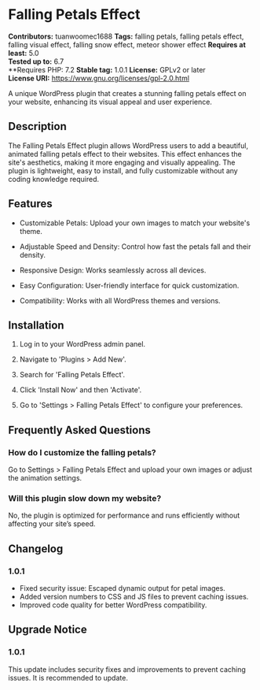 # Falling Petals Effect

**Contributors:** tuanwoomec1688
**Tags:** falling petals, falling petals effect, falling visual effect, falling snow effect, meteor shower effect
**Requires at least:** 5.0  
**Tested up to:** 6.7  
**Requires PHP: 7.2
**Stable tag:** 1.0.1
**License:** GPLv2 or later  
**License URI:** https://www.gnu.org/licenses/gpl-2.0.html  

A unique WordPress plugin that creates a stunning falling petals effect on your website, enhancing its visual appeal and user experience.

## Description

The Falling Petals Effect plugin allows WordPress users to add a beautiful, animated falling petals effect to their websites. This effect enhances the site's aesthetics, making it more engaging and visually appealing. The plugin is lightweight, easy to install, and fully customizable without any coding knowledge required.

## Features
- Customizable Petals: Upload your own images to match your website's theme.

- Adjustable Speed and Density: Control how fast the petals fall and their density.

- Responsive Design: Works seamlessly across all devices.

- Easy Configuration: User-friendly interface for quick customization.

- Compatibility: Works with all WordPress themes and versions.


## Installation

1. Log in to your WordPress admin panel.

2. Navigate to 'Plugins > Add New'.

3. Search for 'Falling Petals Effect'.

4. Click 'Install Now' and then 'Activate'.

5. Go to 'Settings > Falling Petals Effect' to configure your preferences.


## Frequently Asked Questions

### How do I customize the falling petals?

Go to Settings > Falling Petals Effect and upload your own images or adjust the animation settings.

### Will this plugin slow down my website?

No, the plugin is optimized for performance and runs efficiently without affecting your site’s speed.

## Changelog

### 1.0.1
* Fixed security issue: Escaped dynamic output for petal images.
* Added version numbers to CSS and JS files to prevent caching issues.
* Improved code quality for better WordPress compatibility.

## Upgrade Notice

### 1.0.1
This update includes security fixes and improvements to prevent caching issues. It is recommended to update.
